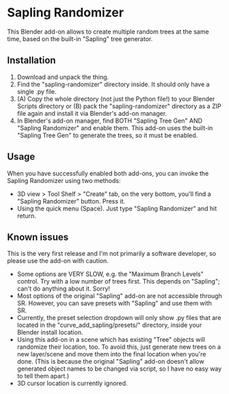 # Sapling Randomizer
This Blender add-on allows to create multiple random trees at the same time, based on the built-in "Sapling" tree generator.

## Installation
1. Download and unpack the thing.
2. Find the "sapling-randomizer" directory inside. It should only have a single .py file.
3. (A) Copy the whole directory (not just the Python file!) to your Blender Scripts directory or (B) pack the "sapling-randomizer" directory as a ZIP file again and install it via Blender's add-on manager.
4. In Blender's add-on manager, find BOTH "Sapling Tree Gen" AND "Sapling Randomizer" and enable them. This add-on uses the built-in "Sapling Tree Gen" to generate the trees, so it must be enabled.

## Usage
When you have successfully enabled both add-ons, you can invoke the Sapling Randomizer using two methods:
- 3D view > Tool Shelf > "Create" tab, on the very bottom, you'll find a "Sapling Randomizer" button. Press it.
- Using the quick menu (Space). Just type "Sapling Randomizer" and hit return.

## Known issues
This is the very first release and I'm not primarily a software developer, so please use the add-on with caution.
- Some options are VERY SLOW, e.g. the "Maximum Branch Levels" control. Try with a low number of trees first. This depends on "Sapling"; can't do anything about it. Sorry!
- Most options of the original "Sapling" add-on are not accessible through SR. However, you can save presets with "Sapling" and use them with SR.
- Currently, the preset selection dropdown will only show .py files that are located in the "curve_add_sapling/presets/" directory, inside your Blender install location.
- Using this add-on in a scene which has existing "Tree" objects will randomize their location, too. To avoid this, just generate new trees on a new layer/scene and move them into the final location when you're done. (This is because the original "Sapling" add-on doesn't allow generated object names to be changed via script, so I have no easy way to tell them apart.)
- 3D cursor location is currently ignored.
